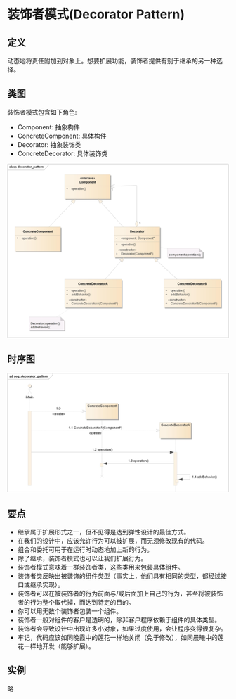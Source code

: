 # 装饰者模式(Decorator Pattern)

## 定义

动态地将责任附加到对象上。想要扩展功能，装饰者提供有别于继承的另一种选择。

## 类图

装饰者模式包含如下角色:

-   Component: 抽象构件
-   ConcreteComponent: 具体构件
-   Decorator: 抽象装饰类
-   ConcreteDecorator: 具体装饰类

![](../../_static/03_decorator_pattern.jpg)

## 时序图

![](../../_static/03_seq_decorator_pattern.jpg)

## 要点

-   继承属于扩展形式之一，但不见得是达到弹性设计的最佳方式。
-   在我们的设计中，应该允许行为可以被扩展，而无须修改现有的代码。
-   组合和委托可用于在运行时动态地加上新的行为。
-   除了继承，装饰者模式也可以让我们扩展行为。
-   装饰者模式意味着一群装饰者类，这些类用来包装具体组件。
-   装饰者类反映出被装饰的组件类型（事实上，他们具有相同的类型，都经过接口或继承实现）。
-   装饰者可以在被装饰者的行为前面与/或后面加上自己的行为，甚至将被装饰者的行为整个取代掉，而达到特定的目的。
-   你可以用无数个装饰者包装一个组件。
-   装饰者一般对组件的客户是透明的，除非客户程序依赖于组件的具体类型。
-   装饰者会导致设计中出现许多小对象，如果过度使用，会让程序变得很复杂。
-   牢记，代码应该如同晚霞中的莲花一样地关闭（免于修改），如同晨曦中的莲花一样地开发（能够扩展）。

## 实例

略

